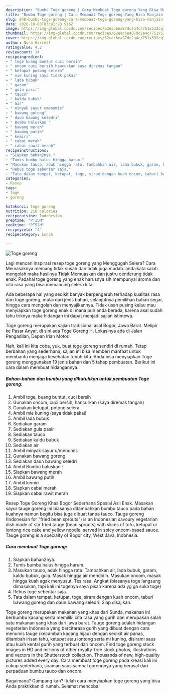 ```yaml
---
description: "Bumbu Toge goreng | Cara Membuat Toge goreng Yang Bisa Manjain Lidah"
title: "Bumbu Toge goreng | Cara Membuat Toge goreng Yang Bisa Manjain Lidah"
slug: 848-bumbu-toge-goreng-cara-membuat-toge-goreng-yang-bisa-manjain-lidah
date: 2020-10-03T03:01:23.916Z
image: https://img-global.cpcdn.com/recipes/62eac6ea87dc2a4c/751x532cq70/toge-goreng-foto-resep-utama.jpg
thumbnail: https://img-global.cpcdn.com/recipes/62eac6ea87dc2a4c/751x532cq70/toge-goreng-foto-resep-utama.jpg
cover: https://img-global.cpcdn.com/recipes/62eac6ea87dc2a4c/751x532cq70/toge-goreng-foto-resep-utama.jpg
author: Nora Garrett
ratingvalue: 4.2
reviewcount: 14
recipeingredient:
- " toge buang buntut cuci bersih"
- " oncom cuci bersih hancurkan saya diremas tangan"
- " ketupat potong selera"
- " mie kuning saya tidak pakai"
- " lada bubuk"
- " garam"
- " gula pasir"
- " tauco"
- " kaldu bubuk"
- " air"
- " minyak sayur umenumis"
- " bawang goreng"
- " daun bawang seledri"
- " Bumbu haluskan "
- " bawang merah"
- " bawang putih"
- " kemiri"
- " cabai merah"
- " cabai rawit merah"
recipeinstructions:
- "Siapkan bahan2nya."
- "Tumis bumbu halus hingga harum."
- "Masukan tauco, aduk hingga rata. Tambahkan air, lada bubuk, garam, kaldu bubuk, gula. Masak hingga air mendidih. Masukan oncom, masak hingga kuah agak menyusut. Tes rasa. Angkat (biasanya toge langsung dimasukan, tapi kali ini togenya saya pisah karena ada yg ga suka toge)"
- "Rebus toge sebentar saja."
- "Tata dalam tempat, ketupat, toge, siram dengan kuah oncom, taburi bawang goreng dan daun bawang seledri. Siap disajikan."
categories:
- Resep
tags:
- toge
- goreng

katakunci: toge goreng 
nutrition: 218 calories
recipecuisine: Indonesian
preptime: "PT15M"
cooktime: "PT52M"
recipeyield: "4"
recipecategory: Lunch

---
```



![Toge goreng](https://img-global.cpcdn.com/recipes/62eac6ea87dc2a4c/751x532cq70/toge-goreng-foto-resep-utama.jpg)

Lagi mencari inspirasi resep toge goreng yang Menggugah Selera? Cara Memasaknya memang tidak susah dan tidak juga mudah. andaikata salah mengolah maka hasilnya Tidak Memuaskan dan justru cenderung tidak enak. Padahal toge goreng yang enak harusnya sih mempunyai aroma dan cita rasa yang bisa memancing selera kita.

Ada beberapa hal yang sedikit banyak berpengaruh terhadap kualitas rasa dari toge goreng, mulai dari jenis bahan, selanjutnya pemilihan bahan segar, hingga cara mengolah dan menyajikannya. Tidak usah pusing kalau mau menyiapkan toge goreng enak di mana pun anda berada, karena asal sudah tahu triknya maka hidangan ini dapat menjadi sajian istimewa.

Toge goreng merupakan sajian tradisional asal Bogor, Jawa Barat. Melipir ke Pasar Anyar, di sini ada Toge Goreng H. Lokasinya ada di Jalan Pengadilan, Depan Irian Motor.


Nah, kali ini kita coba, yuk, buat toge goreng sendiri di rumah. Tetap berbahan yang sederhana, sajian ini bisa memberi manfaat untuk membantu menjaga kesehatan tubuh kita. Anda bisa menyiapkan Toge goreng menggunakan 19 jenis bahan dan 5 tahap pembuatan. Berikut ini cara dalam membuat hidangannya.

<!--inarticleads1-->

##### Bahan-bahan dan bumbu yang dibutuhkan untuk pembuatan Toge goreng:

1. Ambil  toge, buang buntut, cuci bersih
1. Gunakan  oncom, cuci bersih, hancurkan (saya diremas tangan)
1. Gunakan  ketupat, potong selera
1. Ambil  mie kuning (saya tidak pakai)
1. Ambil  lada bubuk
1. Sediakan  garam
1. Sediakan  gula pasir
1. Sediakan  tauco
1. Sediakan  kaldu bubuk
1. Sediakan  air
1. Ambil  minyak sayur u/menumis
1. Gunakan  bawang goreng
1. Sediakan  daun bawang seledri
1. Ambil  Bumbu haluskan :
1. Siapkan  bawang merah
1. Ambil  bawang putih
1. Ambil  kemiri
1. Siapkan  cabai merah
1. Siapkan  cabai rawit merah


Resep Toge Goreng Khas Bogor Sederhana Spesial Asli Enak. Masakan sayur tauge goreng ini biasanya ditambahkan bumbu tauco pada bahan kuahnya namun begitu bisa juga dibuat tanpa tauco. Tauge goreng (Indonesian for &#34;fried bean sprouts&#34;) is an Indonesian savoury vegetarian dish made of stir fried tauge (bean sprouts) with slices of tofu, ketupat or lontong rice cake and yellow noodle, served in spicy oncom-based sauce. Tauge goreng is a specialty of Bogor city, West Java, Indonesia. 

<!--inarticleads2-->

##### Cara membuat Toge goreng:

1. Siapkan bahan2nya.
1. Tumis bumbu halus hingga harum.
1. Masukan tauco, aduk hingga rata. Tambahkan air, lada bubuk, garam, kaldu bubuk, gula. Masak hingga air mendidih. Masukan oncom, masak hingga kuah agak menyusut. Tes rasa. Angkat (biasanya toge langsung dimasukan, tapi kali ini togenya saya pisah karena ada yg ga suka toge)
1. Rebus toge sebentar saja.
1. Tata dalam tempat, ketupat, toge, siram dengan kuah oncom, taburi bawang goreng dan daun bawang seledri. Siap disajikan.


Toge goreng merupakan makanan yang khas dari Sunda, makanan ini berbumbu kacang serta memiliki cita rasa yang gurih dan merupakan salah satu makanan yang khas dari jawa barat. Tauge goreng adalah hidangan vegetarian Indonesia yang bercitarasa gurih yang dibuat dengan cara menumis tauge (kecambah kacang hijau) dengan sedikit air panas, ditambah irisan tahu, ketupat atau lontong serta mi kuning, disirami saus atau kuah kental gurih yang terbuat dari oncom. Find toge goreng stock images in HD and millions of other royalty-free stock photos, illustrations and vectors in the Shutterstock collection. Thousands of new, high-quality pictures added every day. Cara membuat toge goreng pada kreasi kali ini cukup sederhana, siraman saus sambal gorengnya yang berasal dari perpaduan bumbu tauco dan oncom. 

Bagaimana? Gampang kan? Itulah cara menyiapkan toge goreng yang bisa Anda praktikkan di rumah. Selamat mencoba!
